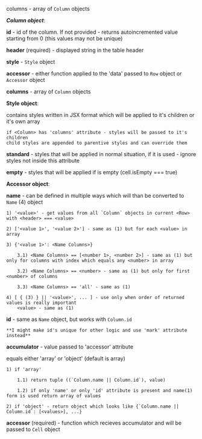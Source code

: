 columns - array of `Column` objects

***Column object***:

**id** - id of the column. If not provided - returns autoincremented value starting from 0 (this values may not be unique)

**header** (required) - displayed string in the table header

**style** - `Style` object

**accessor** - either function applied to the 'data' passed to `Row` object or `Accessor` object

**columns** - array of `Column` objects


**Style object**:

contains styles written in JSX format which will be applied to it's children or it's own <Cell> array

    if <Column> has 'columns' attribute - styles will be passed to it's children
    child styles are appended to parentive styles and can override them

**standard** - styles that will be applied in normal situation, if it is used - ignore styles not inside this attribute

**empty** - styles that will be applied if <Cell> is empty (cell.isEmpty === true)


**Accessor object**:

**name** - can be defined in multiple ways which will than be converted to `Name` (4) object

    1) '<value>' - get values from all `Column` objects in current <Row> with <header> === <value>

    2) ['<value 1>', '<value 2>'] - same as (1) but for each <value> in array

    3) {'<value 1>': <Name Columns>}

        3.1) <Name Columns> == [<number 1>, <number 2>] - same as (1) but only for columns with index which equals any <number> in array

        3.2) <Name Columns> == <number> - same as (1) but only for first <number> of columns

        3.3) <Name Columns> == 'all' - same as (1)

    4) [ { (3) } || '<value>', ... ] - use only when order of returned values is really important
        <value> - same as (1)

**id** - same as `Name` object, but works with `Column.id`

    **I might make id's unique for other logic and use 'mark' attribute instead**

**accumulator** - value passed to 'accessor' attribute

equals either 'array' or 'object' (default is array)

    1) if 'array'

        1.1) return tuple ((`Column.name || Column.id`), value)

        1.2) if only 'name' or only 'id' attribute is present and name(1) form is used return array of values

    2) if 'object' - return object which looks like {`Column.name || Column.id`: [<values>], ...}

**accessor** (required) - function which recieves accumulator and will be passed to `Cell` object